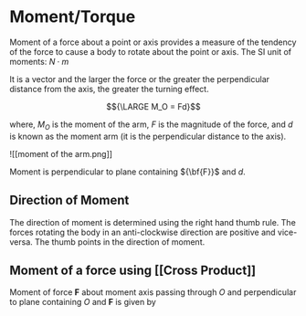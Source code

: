 # Moment/Torque

Moment of a force about a point or axis provides a measure of the tendency of the force to cause a body to rotate about the point or axis. The SI unit of moments: ${N \cdot m}$

It is a vector and the larger the force or the greater the perpendicular distance from the axis, the greater the turning effect.

$${\LARGE M_O = Fd}$$

where,
${M_O}$ is the moment of the arm,
${F}$ is the magnitude of the force, and 
${d}$ is known as the moment arm (it is the perpendicular distance to the axis).

![[moment of the arm.png]]

Moment is perpendicular to plane containing ${\bf{F}}$ and ${d}$.

## Direction of Moment

The direction of moment is determined using the right hand thumb rule. The forces rotating the body in an anti-clockwise direction are positive and vice-versa. The thumb points in the direction of moment.

## Moment of a force using [[Cross Product]]

Moment of force **F** about moment axis passing through *O* and perpendicular to plane containing *O* and **F** is given by
